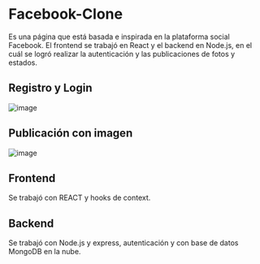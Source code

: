# Facebook-Clone

Es una página que está basada e inspirada en la plataforma social Facebook. El frontend se trabajó en React y el backend en Node.js, en el cuál se logró realizar la autenticación y las publicaciones de fotos y estados.

## Registro y Login

![image](https://res.cloudinary.com/dlhsturyl/image/upload/v1648670237/portfolio_photos/GIF/HiSocial/hisocial_register_fajdnc.gif)

## Publicación con imagen

![image](https://res.cloudinary.com/dlhsturyl/image/upload/v1648670237/portfolio_photos/GIF/HiSocial/hisocial_publicar_bev6bp.gif)

## Frontend

Se trabajó con REACT y hooks de context.

## Backend

Se trabajó con Node.js y express, autenticación y con base de datos MongoDB en la nube.